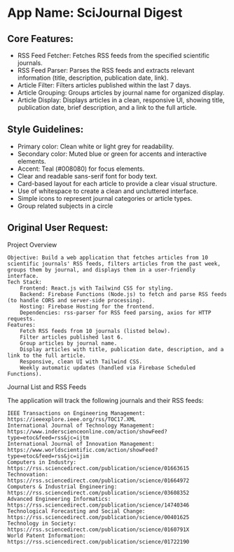 # **App Name**: SciJournal Digest

## Core Features:

- RSS Feed Fetcher: Fetches RSS feeds from the specified scientific journals.
- RSS Feed Parser: Parses the RSS feeds and extracts relevant information (title, description, publication date, link).
- Article Filter: Filters articles published within the last 7 days.
- Article Grouping: Groups articles by journal name for organized display.
- Article Display: Displays articles in a clean, responsive UI, showing title, publication date, brief description, and a link to the full article.

## Style Guidelines:

- Primary color: Clean white or light grey for readability.
- Secondary color: Muted blue or green for accents and interactive elements.
- Accent: Teal (#008080) for focus elements.
- Clear and readable sans-serif font for body text.
- Card-based layout for each article to provide a clear visual structure.
- Use of whitespace to create a clean and uncluttered interface.
- Simple icons to represent journal categories or article types.
- Group related subjects in a circle

## Original User Request:
Project Overview

    Objective: Build a web application that fetches articles from 10 scientific journals' RSS feeds, filters articles from the past week, groups them by journal, and displays them in a user-friendly interface.
    Tech Stack:
        Frontend: React.js with Tailwind CSS for styling.
        Backend: Firebase Functions (Node.js) to fetch and parse RSS feeds (to handle CORS and server-side processing).
        Hosting: Firebase Hosting for the frontend.
        Dependencies: rss-parser for RSS feed parsing, axios for HTTP requests.
    Features:
        Fetch RSS feeds from 10 journals (listed below).
        Filter articles published last 6.
        Group articles by journal name.
        Display articles with title, publication date, description, and a link to the full article.
        Responsive, clean UI with Tailwind CSS.
        Weekly automatic updates (handled via Firebase Scheduled Functions).

Journal List and RSS Feeds

The application will track the following journals and their RSS feeds:

    IEEE Transactions on Engineering Management: https://ieeexplore.ieee.org/rss/TOC17.XML
    International Journal of Technology Management: https://www.inderscienceonline.com/action/showFeed?type=etoc&feed=rss&jc=ijtm
    International Journal of Innovation Management: https://www.worldscientific.com/action/showFeed?type=etoc&feed=rss&jc=ijim
    Computers in Industry: https://rss.sciencedirect.com/publication/science/01663615
    Technovation: https://rss.sciencedirect.com/publication/science/01664972
    Computers & Industrial Engineering: https://rss.sciencedirect.com/publication/science/03608352
    Advanced Engineering Informatics: https://rss.sciencedirect.com/publication/science/14740346
    Technological Forecasting and Social Change: https://rss.sciencedirect.com/publication/science/00401625
    Technology in Society: https://rss.sciencedirect.com/publication/science/0160791X
    World Patent Information: https://rss.sciencedirect.com/publication/science/01722190
  